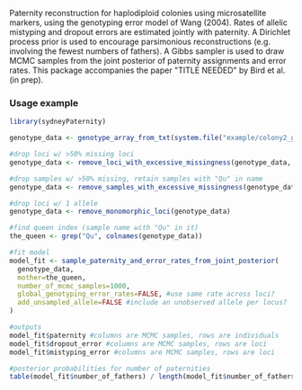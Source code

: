 Paternity reconstruction for haplodiploid colonies using microsatellite
markers, using the genotyping error model of Wang (2004). Rates of allelic
mistyping and dropout errors are estimated jointly with paternity. A Dirichlet
process prior is used to encourage parsimonious reconstructions (e.g. involving
the fewest numbers of fathers). A Gibbs sampler is used to draw MCMC samples
from the joint posterior of paternity assignments and error rates. This package
accompanies the paper "TITLE NEEDED" by Bird et al. (in prep).

### Usage example
```r
library(sydneyPaternity)

genotype_data <- genotype_array_from_txt(system.file("example/colony2_genotypes.txt", package="sydneyPaternity"))

#drop loci w/ >50% missing loci
genotype_data <- remove_loci_with_excessive_missingness(genotype_data, 0.5) 

#drop samples w/ >50% missing, retain samples with "Qu" in name
genotype_data <- remove_samples_with_excessive_missingness(genotype_data, 0.5, always_keep = "Qu") 

#drop loci w/ 1 allele
genotype_data <- remove_monomorphic_loci(genotype_data)

#find queen index (sample name with "Qu" in it)
the_queen <- grep("Qu", colnames(genotype_data))

#fit model
model_fit <- sample_paternity_and_error_rates_from_joint_posterior(
  genotype_data, 
  mother=the_queen,
  number_of_mcmc_samples=1000,
  global_genotyping_error_rates=FALSE, #use same rate across loci?
  add_unsampled_allele=FALSE #include an unobserved allele per locus?
)

#outputs
model_fit$paternity #columns are MCMC samples, rows are individuals
model_fit$dropout_error #columns are MCMC samples, rows are loci
model_fit$mistyping_error #columns are MCMC samples, rows are loci

#posterior probabilities for number of paternities
table(model_fit$number_of_fathers) / length(model_fit$number_of_fathers)
```
